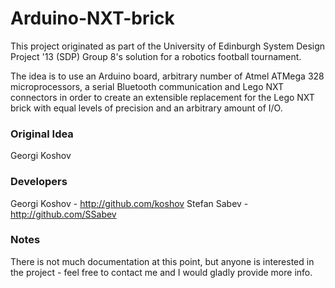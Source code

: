 Arduino-NXT-brick
=================

This project originated as part of the University of Edinburgh System Design Project '13 (SDP) Group 8's solution for a robotics football tournament.

The idea is to use an Arduino board, arbitrary number of Atmel ATMega 328 microprocessors, a serial Bluetooth communication and Lego NXT connectors in order to create an extensible replacement for the Lego NXT brick with equal levels of precision and an arbitrary amount of I/O.

### Original Idea
Georgi Koshov

### Developers
Georgi Koshov - http://github.com/koshov
Stefan Sabev - http://github.com/SSabev

### Notes
There is not much documentation at this point, but anyone is interested in the project - feel free to contact me and I would gladly provide more info.
